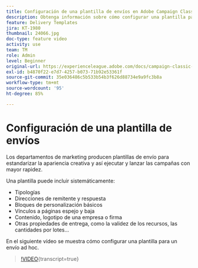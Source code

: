 ```yaml
---
title: Configuración de una plantilla de envíos en Adobe Campaign Classic
description: Obtenga información sobre cómo configurar una plantilla para un envío ad hoc.
feature: Delivery Templates
jira: KT-1980
thumbnail: 24066.jpg
doc-type: feature video
activity: use
team: TM
role: Admin
level: Beginner
original-url: https://experienceleague.adobe.com/docs/campaign-classic-learn/tutorials/sending-messages/delivery-template-configuration.html
exl-id: b4870f22-e7d7-4257-b073-71b92e53361f
source-git-commit: 35e036486c5b533b54b3f626d88734e9a9fc3b8a
workflow-type: tm+mt
source-wordcount: '95'
ht-degree: 85%

---
```


# Configuración de una plantilla de envíos

Los departamentos de marketing producen plantillas de envío para estandarizar la apariencia creativa y así ejecutar y lanzar las campañas con mayor rapidez.

Una plantilla puede incluir sistemáticamente:

* Tipologías
* Direcciones de remitente y respuesta
* Bloques de personalización básicos
* Vínculos a páginas espejo y baja
* Contenido, logotipo de una empresa o firma
* Otras propiedades de entrega, como la validez de los recursos, las cantidades por lotes...

En el siguiente vídeo se muestra cómo configurar una plantilla para un envío ad hoc.

>[!VIDEO](https://video.tv.adobe.com/v/24066?quality=12&learn=on){transcript=true}
